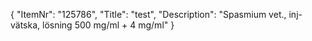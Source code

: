 {
  "ItemNr": "125786",
  "Title": "test",
  "Description": "Spasmium vet., inj-vätska, lösning 500 mg/ml + 4 mg/ml"
}
